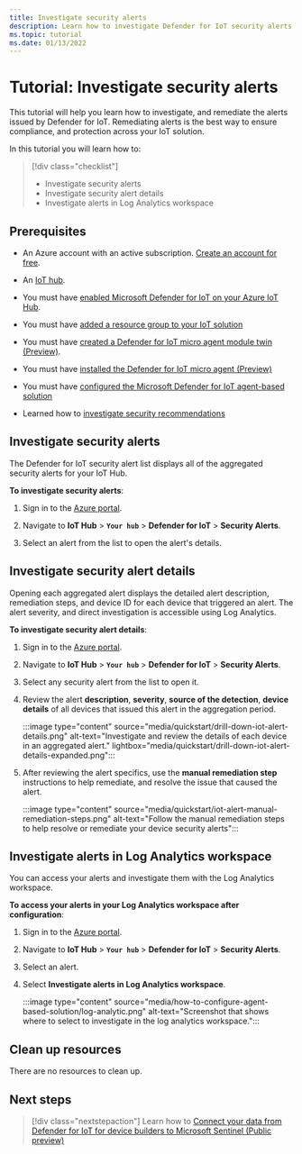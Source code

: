 ```yaml
---
title: Investigate security alerts
description: Learn how to investigate Defender for IoT security alerts on your IoT devices.
ms.topic: tutorial
ms.date: 01/13/2022
---
```


# Tutorial: Investigate security alerts

This tutorial will help you learn how to investigate, and remediate the alerts issued by Defender for IoT. Remediating alerts is the best way to ensure compliance, and protection across your IoT solution.

In this tutorial you will learn how to:

> [!div class="checklist"]
> - Investigate security alerts
> - Investigate security alert details
> - Investigate alerts in Log Analytics workspace

## Prerequisites

- An Azure account with an active subscription. [Create an account for free](https://azure.microsoft.com/free/?WT.mc_id=A261C142F).

- An [IoT hub](../../iot-hub/iot-hub-create-through-portal.md).

- You must have [enabled Microsoft Defender for IoT on your Azure IoT Hub](quickstart-onboard-iot-hub.md).

- You must have [added a resource group to your IoT solution](quickstart-configure-your-solution.md)

- You must have [created a Defender for IoT micro agent module twin (Preview)](quickstart-create-micro-agent-module-twin.md).

- You must have [installed the Defender for IoT micro agent (Preview)](quickstart-standalone-agent-binary-installation.md)

- You must have [configured the Microsoft Defender for IoT agent-based solution](how-to-configure-agent-based-solution.md)

- Learned how to [investigate security recommendations](quickstart-investigate-security-recommendations.md)

## Investigate security alerts

The Defender for IoT security alert list displays all of the aggregated security alerts for your IoT Hub.

**To investigate security alerts**:

1. Sign in to the [Azure portal](https://ms.portal.azure.com/).

1. Navigate to **IoT Hub** > **`Your hub`** > **Defender for IoT** > **Security Alerts**.

1. Select an alert from the list to open the alert's details.

## Investigate security alert details

Opening each aggregated alert displays the detailed alert description, remediation steps, and device ID for each device that triggered an alert. The alert severity, and direct investigation is accessible using Log Analytics.

**To investigate security alert details**:

1. Sign in to the [Azure portal](https://ms.portal.azure.com/).

1. Navigate to **IoT Hub** > **`Your hub`** > **Defender for IoT** > **Security Alerts**.

1. Select any security alert from the list to open it.

1. Review the alert **description**, **severity**, **source of the detection**, **device details** of all devices that issued this alert in the aggregation period.

    :::image type="content" source="media/quickstart/drill-down-iot-alert-details.png" alt-text="Investigate and review the details of each device in an aggregated alert." lightbox="media/quickstart/drill-down-iot-alert-details-expanded.png":::

1. After reviewing the alert specifics, use the **manual remediation step** instructions to help remediate, and resolve the issue that caused the alert.

    :::image type="content" source="media/quickstart/iot-alert-manual-remediation-steps.png" alt-text="Follow the manual remediation steps to help resolve or remediate your device security alerts":::

## Investigate alerts in Log Analytics workspace

You can access your alerts and investigate them with the Log Analytics workspace.

**To access your alerts in your Log Analytics workspace after configuration**:

1. Sign in to the [Azure portal](https://ms.portal.azure.com/).

1. Navigate to **IoT Hub** > **`Your hub`** > **Defender for IoT** > **Security Alerts**.

1. Select an alert.

1. Select **Investigate alerts in Log Analytics workspace**.

    :::image type="content" source="media/how-to-configure-agent-based-solution/log-analytic.png" alt-text="Screenshot that shows where to select to investigate in the log analytics workspace.":::

## Clean up resources

There are no resources to clean up.

## Next steps

> [!div class="nextstepaction"]
> Learn how to [Connect your data from Defender for IoT for device builders to Microsoft Sentinel (Public preview)](how-to-configure-with-sentinel.md)
